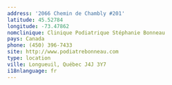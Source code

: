 ```yaml
---
address: '2066 Chemin de Chambly #201'
latitude: 45.52784
longitude: -73.47862
nomclinique: Clinique Podiatrique Stéphanie Bonneau
pays: Canada
phone: (450) 396-7433
site: http://www.podiatrebonneau.com
type: location
ville: Longueuil, Québec J4J 3Y7
i18nlanguage: fr
---
```


